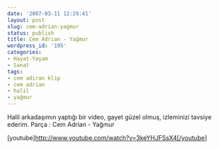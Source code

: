 ```yaml
---
date: '2007-03-11 12:29:41'
layout: post
slug: cem-adrian-yagmur
status: publish
title: Cem Adrian - Yağmur
wordpress_id: '195'
categories:
- Hayat-Yaşam
- Sanat
tags:
- cem adiran klip
- cem adrian
- halil
- yağmur
---
```


Halil arkadaşımın yaptığı bir video, gayet güzel olmuş, izleminizi tavsiye ederim. Parça : Cem Adrian - Yağmur

[youtube]http://www.youtube.com/watch?v=3keYHJFSsX4[/youtube] 
